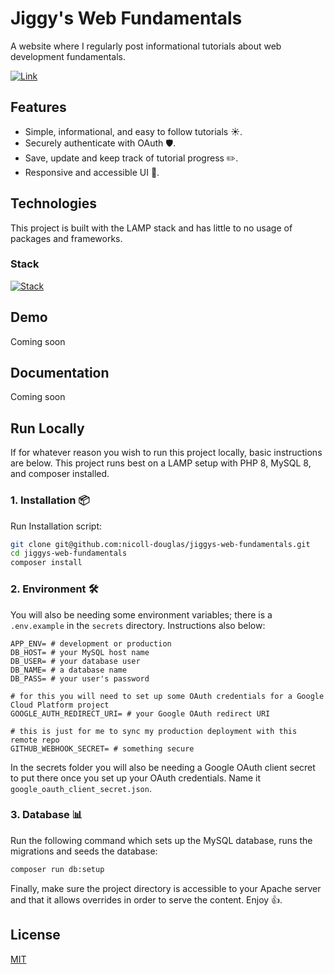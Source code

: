 # Jiggy's Web Fundamentals

A website where I regularly post informational tutorials about web development fundamentals.

[![Link](https://img.shields.io/badge/Live_At-https://jwf.nicolldouglas.dev-3d56a0)](https://jwf.nicolldouglas.dev)

## Features

- Simple, informational, and easy to follow tutorials ☀️.
- Securely authenticate with OAuth 🛡️.
- Save, update and keep track of tutorial progress ✏️.
- Responsive and accessible UI 📱.

## Technologies

This project is built with the LAMP stack and has little to no usage of packages and frameworks.

### Stack

[![Stack](https://skillicons.dev/icons?i=html,css,js,php,mysql,ubuntu)](https://skillicons.dev)

## Demo

Coming soon

## Documentation

Coming soon

## Run Locally

If for whatever reason you wish to run this project locally, basic instructions are below. This project runs best on a LAMP setup with PHP 8, MySQL 8, and composer installed.

### 1. Installation 📦

Run Installation script:

```bash
git clone git@github.com:nicoll-douglas/jiggys-web-fundamentals.git
cd jiggys-web-fundamentals
composer install
```

### 2. Environment 🛠️

You will also be needing some environment variables; there is a `.env.example` in the `secrets` directory. Instructions also below:

```
APP_ENV= # development or production
DB_HOST= # your MySQL host name
DB_USER= # your database user
DB_NAME= # a database name
DB_PASS= # your user's password

# for this you will need to set up some OAuth credentials for a Google Cloud Platform project
GOOGLE_AUTH_REDIRECT_URI= # your Google OAuth redirect URI

# this is just for me to sync my production deployment with this remote repo
GITHUB_WEBHOOK_SECRET= # something secure
```

In the secrets folder you will also be needing a Google OAuth client secret to put there once you set up your OAuth credentials. Name it `google_oauth_client_secret.json`.

### 3. Database 📊

Run the following command which sets up the MySQL database, runs the migrations and seeds the database:

```bash
composer run db:setup
```

Finally, make sure the project directory is accessible to your Apache server and that it allows overrides in order to serve the content. Enjoy 👍.

## License

[MIT](https://choosealicense.com/licenses/mit/)
